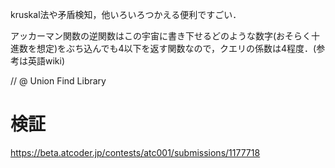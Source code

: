 
kruskal法や矛盾検知，他いろいろつかえる便利ですごい．

アッカーマン関数の逆関数はこの宇宙に書き下せるどのような数字(おそらく十進数を想定)をぶち込んでも4以下を返す関数なので，クエリの係数は4程度．(参考は英語wiki)

// @ Union Find Library

# 検証

https://beta.atcoder.jp/contests/atc001/submissions/1177718
